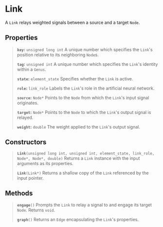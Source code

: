 # Link

 A `Link` relays weighted signals between a source and a target `Node`.

## Properties

> **`key`:** `unsigned long int`
>  A unique number which specifies the `Link`'s position relative to its neighboring `Node`s.
>
> **`tag`:** `unsigned int`
>  A unique number which specifies the `Link`'s identity within a `Genus`.
>
> **`state`:** `element_state`
>  Specifies whether the `Link` is active.
>
> **`role`:** `link_role`
>  Labels the `Link`'s role in the artificial neural network.
>
> **`source`:** `Node*`
>  Points to the `Node` from which the `Link`'s input signal originates.
>
> **`target`:** `Node*`
>  Points to the `Node` to which the `Link`'s output signal is relayed.
>
> **`weight`:** `double`
> The weight applied to the `Link`'s output signal.

## Constructors

> **`Link`**`(unsigned long int, unsigned int, element_state, link_role, Node*, Node*, double)`
>  Returns a `Link` instance with the input arguments as its properties.
>
> **`Link`**`(Link*)`
>  Returns a shallow copy of the `Link` referenced by the input pointer.

## Methods

> **`engage`**`()` 
>  Prompts the `Link` to relay a signal to and engage its target `Node`. Returns `void`.
>
> **`graph`**`()` 
>  Returns an `Edge` encapsulating the `Link`'s properties.
